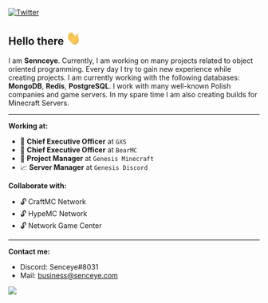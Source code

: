 [![Twitter](https://img.shields.io/badge/twitter-%231DA1F2.svg?&style=for-the-badge&logo=twitter&logoColor=white)](https://twitter.com/real_senceye)

## Hello there <img src="https://github.com/ankitwarbhe/ankitwarbhe/blob/master/Hi.gif" width="29px">

I am **Sennceye**. Currently, I am working on many projects related to object oriented programming. Every day I try to gain new experience while creating projects.
I am currently working with the following databases: **MongoDB**, **Redis**, **PostgreSQL**. I work with many well-known Polish companies and game servers. 
In my spare time I am also creating builds for Minecraft Servers. 

---

**Working at:**
- 📯 **Chief Executive Officer** at `GXS`
- 🎁 **Chief Executive Officer** at `BearMC`
- 📐 **Project Manager** at `Genesis Minecraft`
- 📈 **Server Manager** at `Genesis Discord`

**Collaborate with:**
- 🔓 CraftMC Network
- 🔓 HypeMC Network
- 🔓 Network Game Center

---

**Contact me:**

- Discord: Senceye#8031
- Mail: business@senceye.com

<img src="https://github-readme-stats.vercel.app/api?username=senceye&show_icons=true&hide_border=true&theme=material-palenight&count_private=true"><br>

